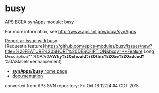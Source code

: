 # busy
APS BCDA synApps module: busy

For more information, see
   http://www.aps.anl.gov/bcda/synApps

[Report an issue with busy](https://github.com/epics-modules/busy/issues/new?title=%20ISSUE%20NAME%20HERE&body=**Describe%20the%20issue**%0A%0A**Steps%20to%20reproduce**%0A1.%20Step%20one%0A2.%20Step%20two%0A3.%20Step%20three%0A%0A**Expected%20behaivour**%0A%0A**Actual%20behaviour**%0A%0A**Build%20Environment**%0AArchitecture:%0AEpics%20Base%20Version:%0ADependent%20Module%20Versions:&labels=bug)  
[Request a feature](https://github.com/epics-modules/busy/issues/new?title=%20FEATURE%20SHORT%20DESCRIPTION&body=**Feature Long Description**%0A%0A**Why%20should%20this%20be%20added?**%0A&labels=enhancement)

* [**synApps/busy** home page](http://aps.anl.gov/bcda/synApps/busy/busy.html)
* [documentation](https://github.com/epics-modules/busy/blob/master/documentation/README.md)


converted from APS SVN repository: Fri Oct 16 12:24:04 CDT 2015
